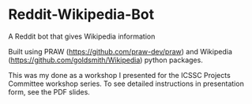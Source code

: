 # Reddit-Wikipedia-Bot

A Reddit bot that gives Wikipedia information 

Built using PRAW (https://github.com/praw-dev/praw) and Wikipedia (https://github.com/goldsmith/Wikipedia) python packages.

This was my done as a workshop I presented for the ICSSC Projects Committee workshop series. To see detailed instructions in presentation form, see the PDF slides. 
